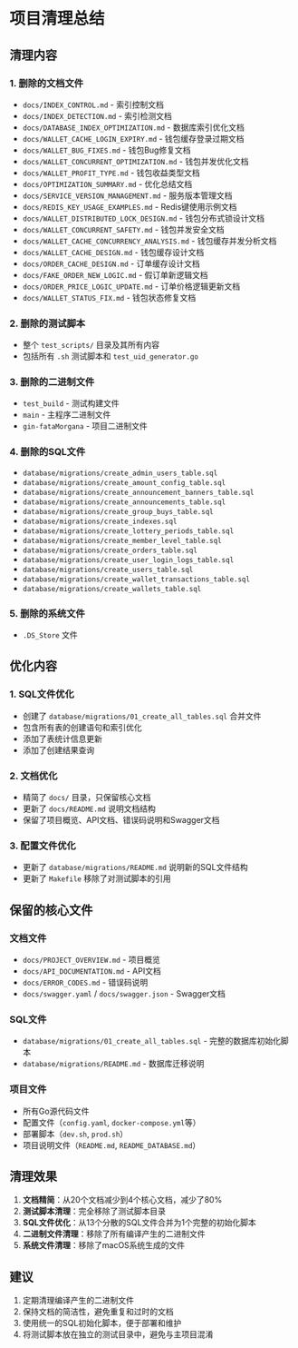 # 项目清理总结

## 清理内容

### 1. 删除的文档文件
- `docs/INDEX_CONTROL.md` - 索引控制文档
- `docs/INDEX_DETECTION.md` - 索引检测文档  
- `docs/DATABASE_INDEX_OPTIMIZATION.md` - 数据库索引优化文档
- `docs/WALLET_CACHE_LOGIN_EXPIRY.md` - 钱包缓存登录过期文档
- `docs/WALLET_BUG_FIXES.md` - 钱包Bug修复文档
- `docs/WALLET_CONCURRENT_OPTIMIZATION.md` - 钱包并发优化文档
- `docs/WALLET_PROFIT_TYPE.md` - 钱包收益类型文档
- `docs/OPTIMIZATION_SUMMARY.md` - 优化总结文档
- `docs/SERVICE_VERSION_MANAGEMENT.md` - 服务版本管理文档
- `docs/REDIS_KEY_USAGE_EXAMPLES.md` - Redis键使用示例文档
- `docs/WALLET_DISTRIBUTED_LOCK_DESIGN.md` - 钱包分布式锁设计文档
- `docs/WALLET_CONCURRENT_SAFETY.md` - 钱包并发安全文档
- `docs/WALLET_CACHE_CONCURRENCY_ANALYSIS.md` - 钱包缓存并发分析文档
- `docs/WALLET_CACHE_DESIGN.md` - 钱包缓存设计文档
- `docs/ORDER_CACHE_DESIGN.md` - 订单缓存设计文档
- `docs/FAKE_ORDER_NEW_LOGIC.md` - 假订单新逻辑文档
- `docs/ORDER_PRICE_LOGIC_UPDATE.md` - 订单价格逻辑更新文档
- `docs/WALLET_STATUS_FIX.md` - 钱包状态修复文档

### 2. 删除的测试脚本
- 整个 `test_scripts/` 目录及其所有内容
- 包括所有 `.sh` 测试脚本和 `test_uid_generator.go`

### 3. 删除的二进制文件
- `test_build` - 测试构建文件
- `main` - 主程序二进制文件
- `gin-fataMorgana` - 项目二进制文件

### 4. 删除的SQL文件
- `database/migrations/create_admin_users_table.sql`
- `database/migrations/create_amount_config_table.sql`
- `database/migrations/create_announcement_banners_table.sql`
- `database/migrations/create_announcements_table.sql`
- `database/migrations/create_group_buys_table.sql`
- `database/migrations/create_indexes.sql`
- `database/migrations/create_lottery_periods_table.sql`
- `database/migrations/create_member_level_table.sql`
- `database/migrations/create_orders_table.sql`
- `database/migrations/create_user_login_logs_table.sql`
- `database/migrations/create_users_table.sql`
- `database/migrations/create_wallet_transactions_table.sql`
- `database/migrations/create_wallets_table.sql`

### 5. 删除的系统文件
- `.DS_Store` 文件

## 优化内容

### 1. SQL文件优化
- 创建了 `database/migrations/01_create_all_tables.sql` 合并文件
- 包含所有表的创建语句和索引优化
- 添加了表统计信息更新
- 添加了创建结果查询

### 2. 文档优化
- 精简了 `docs/` 目录，只保留核心文档
- 更新了 `docs/README.md` 说明文档结构
- 保留了项目概览、API文档、错误码说明和Swagger文档

### 3. 配置文件优化
- 更新了 `database/migrations/README.md` 说明新的SQL文件结构
- 更新了 `Makefile` 移除了对测试脚本的引用

## 保留的核心文件

### 文档文件
- `docs/PROJECT_OVERVIEW.md` - 项目概览
- `docs/API_DOCUMENTATION.md` - API文档
- `docs/ERROR_CODES.md` - 错误码说明
- `docs/swagger.yaml` / `docs/swagger.json` - Swagger文档

### SQL文件
- `database/migrations/01_create_all_tables.sql` - 完整的数据库初始化脚本
- `database/migrations/README.md` - 数据库迁移说明

### 项目文件
- 所有Go源代码文件
- 配置文件（`config.yaml`, `docker-compose.yml`等）
- 部署脚本（`dev.sh`, `prod.sh`）
- 项目说明文件（`README.md`, `README_DATABASE.md`）

## 清理效果

1. **文档精简**：从20个文档减少到4个核心文档，减少了80%
2. **测试脚本清理**：完全移除了测试脚本目录
3. **SQL文件优化**：从13个分散的SQL文件合并为1个完整的初始化脚本
4. **二进制文件清理**：移除了所有编译产生的二进制文件
5. **系统文件清理**：移除了macOS系统生成的文件

## 建议

1. 定期清理编译产生的二进制文件
2. 保持文档的简洁性，避免重复和过时的文档
3. 使用统一的SQL初始化脚本，便于部署和维护
4. 将测试脚本放在独立的测试目录中，避免与主项目混淆 